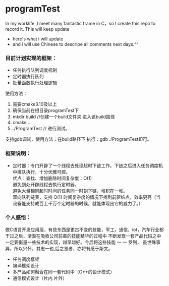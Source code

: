 # programTest
In my worklife ,I meet many fantastic frame in C，so I create this repo to record it.
This will keep update

* here's what i will update
* and i will use Chinese to descripe all comments next days.^^


### 目前计划实现的框架：
* 任务执行队列调度机制
* 定时器执行队列
* 批量函数执行处理逻辑


使用方法：
1. 需要cmake3.10及以上
3. 确保当前在根目录programTest下
5. mkdir build  //创建一个build文件夹 进入该build路径
6. cmake ..
7. ./ProgramTest // 进行测试。

支持gdb调试，使用方法：在build路径下
执行：gdb ./ProgramTest即可。

### 框架说明：
* 定时器：专门开辟了一个线程去处理超时下链工作，下链之后进入任务调度机中排队执行，十分优雅可控。
</br>优点：查找、增加删除时间复杂度：O(1) 
</br>避免到处开辟线程去执行定时器，
</br>避免大量相同超时时间的任务同一时刻下链，堆积在一堆。
</br>双向队列链表，支持 O(1) 时间复杂度的情况下找到前驱结点，效率更高（当设备能支持成百上千万个定时器的时候，就能体现出它的威力了。）


### 个人感悟：
做C语言开发应用层，有些东西是更古不变的技能，军工，通信，iot，汽车行业都干过之后，渐渐在吸收公司前辈的技能精华的过程中
不断发现一套产品代码之中一定要衡量一些技术的实现，越早越好。今后将这些技能 一 一 罗列，
虽世殊事异，所以兴怀，其志一也,后之览者，亦将有感于斯文。

* 任务调度框架
* 编译框架设计
* 多产品如何融合在同一套代码中（C++的设计模式）
* 通信模式设计（片内 片外）